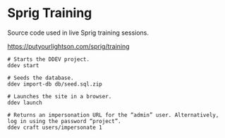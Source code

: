 # Sprig Training

Source code used in live Sprig training sessions.

https://putyourlightson.com/sprig/training

```shell
# Starts the DDEV project.
ddev start

# Seeds the database.
ddev import-db db/seed.sql.zip

# Launches the site in a browser.
ddev launch

# Returns an impersonation URL for the “admin” user. Alternatively, log in using the password “project”.
ddev craft users/impersonate 1 
```
